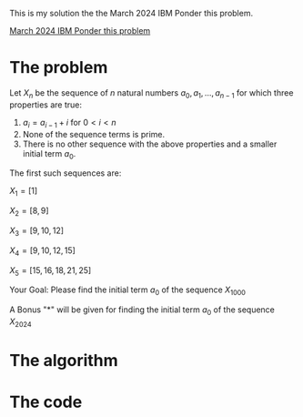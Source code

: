 This is my solution the the March 2024 IBM Ponder this problem.

[March 2024 IBM Ponder this problem](https://research.ibm.com/haifa/ponderthis/challenges/March2024.html)

# The problem

Let $X_n$ be the sequence of $n$ natural numbers $a_0, a_1,\ldots, a_{n-1}$ for which three properties are true:
1. $a_i=a_{i-1} + i$ for $0 < i < n$
2. None of the sequence terms is prime.
3. There is no other sequence with the above properties and a smaller initial term $a_0$.

The first such sequences are:

$X_1 = [1]$

$X_2 = [8,9]$

$X_3 = [9, 10, 12]$

$X_4 = [9, 10, 12, 15]$

$X_5 = [15, 16, 18, 21, 25]$

Your Goal: Please find the initial term $a_0$ of the sequence $X_{1000}$

A Bonus "*" will be given for finding the initial term $a_0$ of the sequence $X_{2024}$

# The algorithm



# The code
